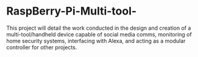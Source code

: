 # RaspBerry-Pi-Multi-tool-
This project will detail the work conducted in the design and creation of a multi-tool/handheld device capable of social media comms, monitoring of home security systems, interfacing with Alexa, and acting as a modular controller for other projects.
